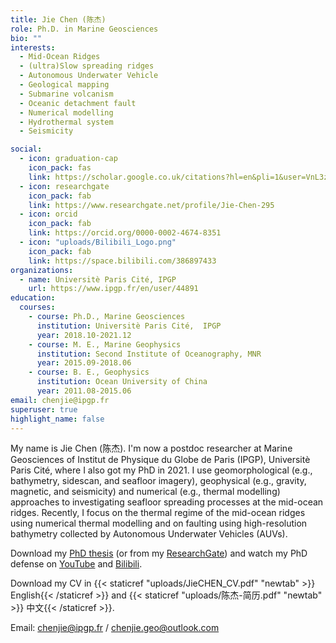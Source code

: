 ```yaml
---
title: Jie Chen (陈杰)
role: Ph.D. in Marine Geosciences
bio: ""
interests:
  - Mid-Ocean Ridges
  - (ultra)Slow spreading ridges
  - Autonomous Underwater Vehicle
  - Geological mapping
  - Submarine volcanism
  - Oceanic detachment fault
  - Numerical modelling
  - Hydrothermal system
  - Seismicity

social:
  - icon: graduation-cap
    icon_pack: fas
    link: https://scholar.google.co.uk/citations?hl=en&pli=1&user=VnL3zvMAAAAJ
  - icon: researchgate
    icon_pack: fab
    link: https://www.researchgate.net/profile/Jie-Chen-295
  - icon: orcid
    icon_pack: fab
    link: https://orcid.org/0000-0002-4674-8351
  - icon: "uploads/Bilibili_Logo.png"
    icon_pack: fab
    link: https://space.bilibili.com/386897433
organizations:
  - name: Universitè Paris Cité, IPGP
    url: https://www.ipgp.fr/en/user/44891
education:
  courses:
    - course: Ph.D., Marine Geosciences
      institution: Universitè Paris Cité,  IPGP
      year: 2018.10-2021.12
    - course: M. E., Marine Geophysics
      institution: Second Institute of Oceanography, MNR
      year: 2015.09-2018.06
    - course: B. E., Geophysics
      institution: Ocean University of China
      year: 2011.08-2015.06
email: chenjie@ipgp.fr
superuser: true
highlight_name: false
---
```


My name is Jie Chen (陈杰). I'm now a postdoc researcher at Marine Geosciences of Institut de Physique du Globe de Paris (IPGP), Universitè Paris Cité, where I also got my PhD in 2021. I use geomorphological (e.g., bathymetry, sidescan, and seafloor imagery), geophysical (e.g., gravity, magnetic, and seismicity) and numerical (e.g., thermal modelling) approaches to investigating seafloor spreading processes at the mid-ocean ridges. Recently, I focus on the thermal regime of the mid-ocean ridges using numerical thermal modelling and on faulting using high-resolution bathymetry collected by Autonomous Underwater Vehicles (AUVs).

Download my [PhD thesis](https://www.theses.fr/2021UNIP7226) (or from my [ResearchGate](https://doi.org/10.13140/RG.2.2.11893.04325)) and watch my PhD defense on [YouTube](https://www.youtube.com/watch?v=isdJHUWdoww) and [Bilibili](https://www.bilibili.com/video/BV1rg411P7Z7).

Download my CV in {{< staticref "uploads/JieCHEN_CV.pdf" "newtab" >}} English{{< /staticref >}} and {{< staticref "uploads/陈杰-简历.pdf" "newtab" >}} 中文{{< /staticref >}}.

Email: chenjie@ipgp.fr / chenjie.geo@outlook.com 
